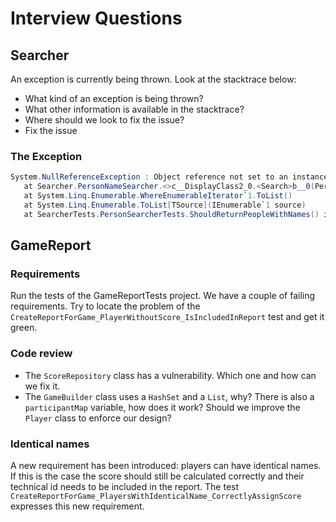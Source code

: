 # Interview Questions

## Searcher

An exception is currently being thrown. Look at the stacktrace below:
- What kind of an exception is being thrown? 
- What other information is available in the stacktrace? 
- Where should we look to fix the issue?
- Fix the issue

### The Exception

```cs
System.NullReferenceException : Object reference not set to an instance of an object.
   at Searcher.PersonNameSearcher.<>c__DisplayClass2_0.<Search>b__0(Person p) in D:\InterviewQuestions\Searcher\PersonNameSearcher.cs:line 22
   at System.Linq.Enumerable.WhereEnumerableIterator`1.ToList()
   at System.Linq.Enumerable.ToList[TSource](IEnumerable`1 source)
   at SearcherTests.PersonSearcherTests.ShouldReturnPeopleWithNames() in D:\InterviewQuestions\SearcherTests\PersonSearcherTests.cs:line 25
```

## GameReport

### Requirements
Run the tests of the GameReportTests project. We have a couple of failing requirements. Try to locate the problem of the `CreateReportForGame_PlayerWithoutScore_IsIncludedInReport` test and get it green.

### Code review
- The `ScoreRepository` class has a vulnerability. Which one and how can we fix it.
- The `GameBuilder` class uses a `HashSet` and a `List`, why? There is also a `participantMap` variable, how does it work? Should we improve the `Player` class to enforce our design?

### Identical names
A new requirement has been introduced: players can have identical names. If this is the case the score should still be calculated correctly and their technical id needs to be included in the report. The test `CreateReportForGame_PlayersWithIdenticalName_CorrectlyAssignScore` expresses this new requirement.
